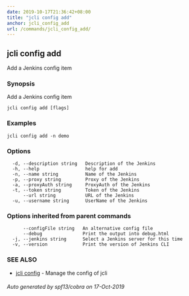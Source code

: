 ```yaml
---
date: 2019-10-17T21:36:42+08:00
title: "jcli config add"
anchor: jcli_config_add
url: /commands/jcli_config_add/
---
```

## jcli config add

Add a Jenkins config item

### Synopsis

Add a Jenkins config item

```
jcli config add [flags]
```

### Examples

```
jcli config add -n demo
```

### Options

```
  -d, --description string   Description of the Jenkins
  -h, --help                 help for add
  -n, --name string          Name of the Jenkins
  -p, --proxy string         Proxy of the Jenkins
  -a, --proxyAuth string     ProxyAuth of the Jenkins
  -t, --token string         Token of the Jenkins
      --url string           URL of the Jenkins
  -u, --username string      UserName of the Jenkins
```

### Options inherited from parent commands

```
      --configFile string   An alternative config file
      --debug               Print the output into debug.html
  -j, --jenkins string      Select a Jenkins server for this time
  -v, --version             Print the version of Jenkins CLI
```

### SEE ALSO

* [jcli config](/commands/jcli_config/)	 - Manage the config of jcli

###### Auto generated by spf13/cobra on 17-Oct-2019
